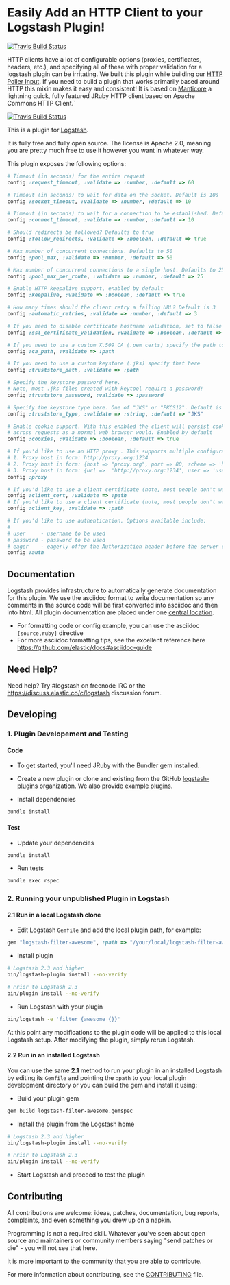 # Easily Add an HTTP Client to your Logstash Plugin!

[![Travis Build Status](https://travis-ci.org/logstash-plugins/logstash-mixin-http_client.svg)](https://travis-ci.org/logstash-plugins/logstash-mixin-http_client)

HTTP clients have a lot of configurable options (proxies, certificates, headers, etc.), and specifying all of these with proper validation for a logstash plugin can be irritating. We built this plugin while building our [HTTP Poller Input](https://github.com/logstash-plugins/logstash-input-http_poller). If you need to build a plugin that works primarily based around HTTP this mixin makes it easy and consistent! It is based on [Manticore](https://github.com/cheald/manticore) a lightning quick, fully featured JRuby HTTP client based on Apache Commons HTTP Client.`

[![Travis Build Status](https://travis-ci.org/logstash-plugins/logstash-mixin-http_client.svg)](https://travis-ci.org/logstash-plugins/logstash-mixin-http_client)

This is a plugin for [Logstash](https://github.com/elastic/logstash).

It is fully free and fully open source. The license is Apache 2.0, meaning you are pretty much free to use it however you want in whatever way.

This plugin exposes the following options:

```ruby
# Timeout (in seconds) for the entire request
config :request_timeout, :validate => :number, :default => 60

# Timeout (in seconds) to wait for data on the socket. Default is 10s
config :socket_timeout, :validate => :number, :default => 10

# Timeout (in seconds) to wait for a connection to be established. Default is 10s
config :connect_timeout, :validate => :number, :default => 10

# Should redirects be followed? Defaults to true
config :follow_redirects, :validate => :boolean, :default => true

# Max number of concurrent connections. Defaults to 50
config :pool_max, :validate => :number, :default => 50

# Max number of concurrent connections to a single host. Defaults to 25
config :pool_max_per_route, :validate => :number, :default => 25

# Enable HTTP keepalive support, enabled by default
config :keepalive, :validate => :boolean, :default => true

# How many times should the client retry a failing URL? Default is 3
config :automatic_retries, :validate => :number, :default => 3

# If you need to disable certificate hostname validation, set to false
config :ssl_certificate_validation, :validate => :boolean, :default => true

# If you need to use a custom X.509 CA (.pem certs) specify the path to that here
config :ca_path, :validate => :path

# If you need to use a custom keystore (.jks) specify that here
config :truststore_path, :validate => :path

# Specify the keystore password here.
# Note, most .jks files created with keytool require a password!
config :truststore_password, :validate => :password

# Specify the keystore type here. One of "JKS" or "PKCS12". Default is "JKS"
config :truststore_type, :validate => :string, :default => "JKS"

# Enable cookie support. With this enabled the client will persist cookies
# across requests as a normal web browser would. Enabled by default
config :cookies, :validate => :boolean, :default => true

# If you'd like to use an HTTP proxy . This supports multiple configuration syntaxes:
# 1. Proxy host in form: http://proxy.org:1234
# 2. Proxy host in form: {host => "proxy.org", port => 80, scheme => 'http', user => 'username@host', password => 'password'}
# 3. Proxy host in form: {url =>  'http://proxy.org:1234', user => 'username@host', password => 'password'}
config :proxy

# If you'd like to use a client certificate (note, most people don't want this) set the path to the x509 cert here
config :client_cert, :validate => :path
# If you'd like to use a client certificate (note, most people don't want this) set the path to the x509 key here
config :client_key, :validate => :path

# If you'd like to use authentication. Options available include:
#
# user     - username to be used
# password - password to be used
# eager    - eagerly offer the Authorization header before the server challenges for it
config :auth
```

## Documentation

Logstash provides infrastructure to automatically generate documentation for this plugin. We use the asciidoc format to write documentation so any comments in the source code will be first converted into asciidoc and then into html. All plugin documentation are placed under one [central location](http://www.elastic.co/guide/en/logstash/current/).

- For formatting code or config example, you can use the asciidoc `[source,ruby]` directive
- For more asciidoc formatting tips, see the excellent reference here https://github.com/elastic/docs#asciidoc-guide

## Need Help?

Need help? Try #logstash on freenode IRC or the https://discuss.elastic.co/c/logstash discussion forum.

## Developing

### 1. Plugin Developement and Testing

#### Code
- To get started, you'll need JRuby with the Bundler gem installed.

- Create a new plugin or clone and existing from the GitHub [logstash-plugins](https://github.com/logstash-plugins) organization. We also provide [example plugins](https://github.com/logstash-plugins?query=example).

- Install dependencies
```sh
bundle install
```

#### Test

- Update your dependencies

```sh
bundle install
```

- Run tests

```sh
bundle exec rspec
```

### 2. Running your unpublished Plugin in Logstash

#### 2.1 Run in a local Logstash clone

- Edit Logstash `Gemfile` and add the local plugin path, for example:
```ruby
gem "logstash-filter-awesome", :path => "/your/local/logstash-filter-awesome"
```
- Install plugin
```sh
# Logstash 2.3 and higher
bin/logstash-plugin install --no-verify

# Prior to Logstash 2.3
bin/plugin install --no-verify

```
- Run Logstash with your plugin
```sh
bin/logstash -e 'filter {awesome {}}'
```
At this point any modifications to the plugin code will be applied to this local Logstash setup. After modifying the plugin, simply rerun Logstash.

#### 2.2 Run in an installed Logstash

You can use the same **2.1** method to run your plugin in an installed Logstash by editing its `Gemfile` and pointing the `:path` to your local plugin development directory or you can build the gem and install it using:

- Build your plugin gem
```sh
gem build logstash-filter-awesome.gemspec
```
- Install the plugin from the Logstash home
```sh
# Logstash 2.3 and higher
bin/logstash-plugin install --no-verify

# Prior to Logstash 2.3
bin/plugin install --no-verify

```
- Start Logstash and proceed to test the plugin

## Contributing

All contributions are welcome: ideas, patches, documentation, bug reports, complaints, and even something you drew up on a napkin.

Programming is not a required skill. Whatever you've seen about open source and maintainers or community members  saying "send patches or die" - you will not see that here.

It is more important to the community that you are able to contribute.

For more information about contributing, see the [CONTRIBUTING](https://github.com/elastic/logstash/blob/master/CONTRIBUTING.md) file.
